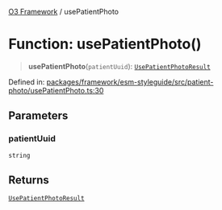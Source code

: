 [O3 Framework](../API.md) / usePatientPhoto

# Function: usePatientPhoto()

> **usePatientPhoto**(`patientUuid`): [`UsePatientPhotoResult`](../interfaces/UsePatientPhotoResult.md)

Defined in: [packages/framework/esm-styleguide/src/patient-photo/usePatientPhoto.ts:30](https://github.com/openmrs/openmrs-esm-core/blob/main/packages/framework/esm-styleguide/src/patient-photo/usePatientPhoto.ts#L30)

## Parameters

### patientUuid

`string`

## Returns

[`UsePatientPhotoResult`](../interfaces/UsePatientPhotoResult.md)
